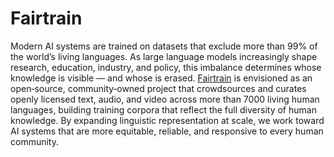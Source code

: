 # Fairtrain

Modern AI systems are trained on datasets that exclude more than 99% of the world’s living languages. As large language models increasingly shape research, education, industry, and policy, this imbalance determines whose knowledge is visible — and whose is erased. [Fairtrain](https://fairtrain.github.io/) is envisioned as an open‑source, community‑owned project that crowdsources and curates openly licensed text, audio, and video across more than 7000 living human languages, building training corpora that reflect the full diversity of human knowledge. By expanding linguistic representation at scale, we work toward AI systems that are more equitable, reliable, and responsive to every human community.
